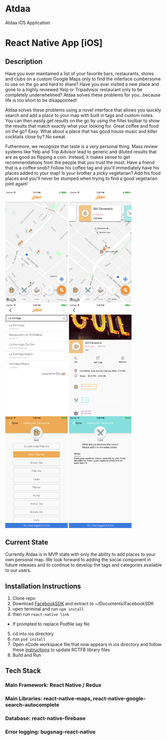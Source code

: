 # Atdaa
Atdaa iOS Application
# React Native App [iOS]
## Description
Have you ever maintained a list of your favorite bars, restaurants, stores and clubs on a custom Google Maps only to find the interface cumbersome to use on the go and hard to share? Have you ever visited a new place and gone to a highly reviewed Yelp or Tripadvisor restaurant only to be completely underwhelmed? Atdaa solves these problems for you...because life is too short to be disappointed!

Atdaa solves these problems using a novel interface that allows you quickly search and add a place to your map with built in tags and custom notes. You can then easily get results on the go by using the filter toolbar to show the results that match exactly what your looking for. Great coffee and food on the go? Easy. What about a place that has good house music and killer cocktails close by? No sweat. 

Futhermore, we recognize that taste is a very personal thing. Mass review systems like Yelp and Trip Advisor lead to generic and diluted results that are as good as flipping a coin. Instead, it makes sense to get recommendations from the people that you trust the most. Have a friend that is a coffee snob? Follow his coffee tag and you'll immediately have his places added to your map! Is your brother a picky vegetarian? Add his food places and you'll never be stumped when trying to find a good vegetarian joint again!

<img src="https://github.com/macnube/Atdaa/blob/master/Images/Map.png" width="200" style="margin: 5">
<img src="https://github.com/macnube/Atdaa/blob/master/Images/MapPOICard.png" width="200" style="margin: 5">
<img src="https://github.com/macnube/Atdaa/blob/master/Images/PlaceSearch.png" width="200" style="margin: 5">
<img src="https://github.com/macnube/Atdaa/blob/master/Images/PlaceInfo.png" width="200" style="margin: 5">
<img src="https://github.com/macnube/Atdaa/blob/master/Images/BeerTag.png" width="200" style="margin: 5">
<img src="https://github.com/macnube/Atdaa/blob/master/Images/FoodNote.png" width="200" style="margin: 5">

## Current State
Currently Atdaa is in MVP state with only the ability to add places to your own personal map. We look forward to adding the social component in future releases and to continue to develop the tags and categories available to our users. 
## Installation Instructions
1. Clone repo
2. Download [FacebookSDK](https://origincache.facebook.com/developers/resources/?id=facebook-ios-sdk-current.zip) and extract to ~/Documents/FacebookSDK
3. open terminal and run `npm install`
4. then run `react-native link`
 * If prompted to replace Podfile say No
5. cd into ios directory
6. run `pod install`
7. Open xCode workspace file that now appears in ios directory and follow these [instructions](https://github.com/magus/react-native-facebook-login/issues/216) to update RCTFB library files
8. Build and Run
## Tech Stack
### Main Framework: React Native / Redux
### Main Libraries: react-native-maps, react-native-google-search-autocomplete
### Database: react-native-firebase
### Error logging: bugsnag-react-native
